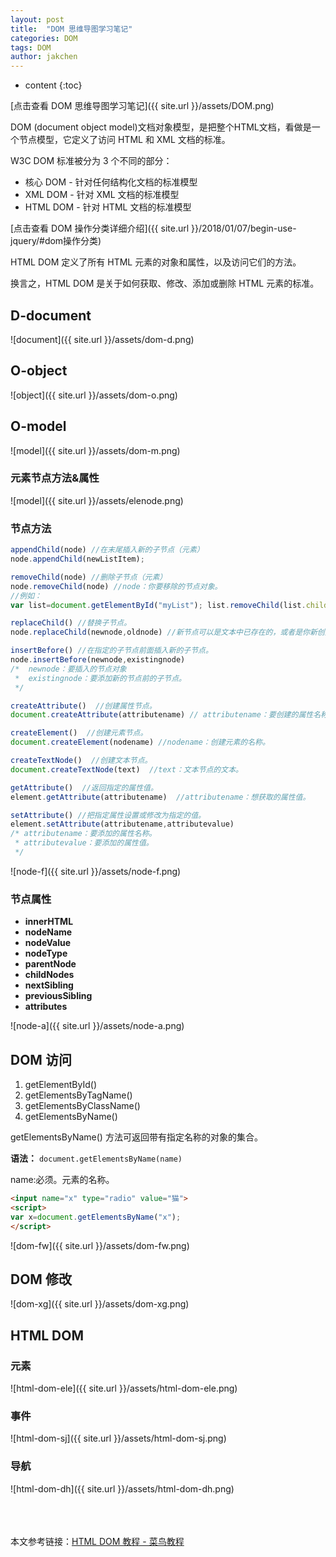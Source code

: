 ```yaml
---
layout: post
title:  "DOM 思维导图学习笔记"
categories: DOM
tags: DOM
author: jakchen
---
```

* content
{:toc}

[点击查看 DOM 思维导图学习笔记]({{ site.url }}/assets/DOM.png)

DOM (document object model)文档对象模型，是把整个HTML文档，看做是一个节点模型，它定义了访问 HTML 和 XML 文档的标准。




W3C DOM 标准被分为 3 个不同的部分：

- 核心 DOM - 针对任何结构化文档的标准模型
- XML DOM - 针对 XML 文档的标准模型
- HTML DOM - 针对 HTML 文档的标准模型

[点击查看 DOM 操作分类详细介绍]({{ site.url }}/2018/01/07/begin-use-jquery/#dom操作分类)

HTML DOM 定义了所有 HTML 元素的对象和属性，以及访问它们的方法。

换言之，HTML DOM 是关于如何获取、修改、添加或删除 HTML 元素的标准。

## D-document
![document]({{ site.url }}/assets/dom-d.png)

## O-object
![object]({{ site.url }}/assets/dom-o.png)

## O-model
![model]({{ site.url }}/assets/dom-m.png)

### 元素节点方法&属性
![model]({{ site.url }}/assets/elenode.png)

### 节点方法

```javascript
appendChild(node) //在末尾插入新的子节点（元素）
node.appendChild(newListItem);

removeChild(node) //删除子节点（元素）
node.removeChild(node) //node：你要移除的节点对象。
//例如：
var list=document.getElementById("myList"); list.removeChild(list.childNodes[0]);

replaceChild() //替换子节点。
node.replaceChild(newnode,oldnode) //新节点可以是文本中已存在的，或者是你新创建的。

insertBefore() //在指定的子节点前面插入新的子节点。
node.insertBefore(newnode,existingnode)
/*  newnode：要插入的节点对象
 *  existingnode：要添加新的节点前的子节点。
 */

createAttribute()  //创建属性节点。
document.createAttribute(attributename) // attributename：要创建的属性名称。

createElement()  //创建元素节点。
document.createElement(nodename) //nodename：创建元素的名称。

createTextNode()  //创建文本节点。
document.createTextNode(text)  //text：文本节点的文本。

getAttribute()  //返回指定的属性值。
element.getAttribute(attributename)  //attributename：想获取的属性值。

setAttribute() //把指定属性设置或修改为指定的值。
element.setAttribute(attributename,attributevalue)
/* attributename：要添加的属性名称。
 * attributevalue：要添加的属性值。
 */
```

![node-f]({{ site.url }}/assets/node-f.png)

### 节点属性


- **innerHTML**
- **nodeName**
- **nodeValue**
- **nodeType**
- **parentNode**
- **childNodes**
- **nextSibling**
- **previousSibling**
- **attributes**


![node-a]({{ site.url }}/assets/node-a.png)

## DOM 访问

1. getElementById()
2. getElementsByTagName()
3. getElementsByClassName()
4. getElementsByName()

getElementsByName() 方法可返回带有指定名称的对象的集合。

**语法：** `document.getElementsByName(name)`

name:必须。元素的名称。

```html
<input name="x" type="radio" value="猫">
<script>
var x=document.getElementsByName("x");
</script>
```
![dom-fw]({{ site.url }}/assets/dom-fw.png)

## DOM 修改

![dom-xg]({{ site.url }}/assets/dom-xg.png)

## HTML DOM

### 元素
![html-dom-ele]({{ site.url }}/assets/html-dom-ele.png)

### 事件
![html-dom-sj]({{ site.url }}/assets/html-dom-sj.png)

### 导航
![html-dom-dh]({{ site.url }}/assets/html-dom-dh.png)

<br><br><br>
本文参考链接：[HTML DOM 教程 - 菜鸟教程](http://www.runoob.com/htmldom/htmldom-tutorial.html)